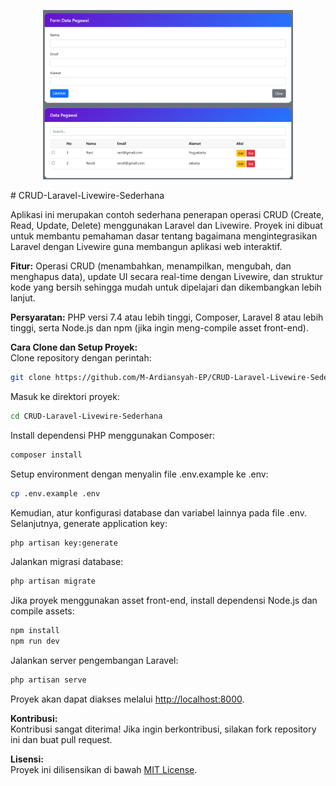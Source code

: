 <p align="center">
  <img src="/resources/asset/dashboard.png" width="400" alt="Halaman Depan">
</p>
# CRUD-Laravel-Livewire-Sederhana

Aplikasi ini merupakan contoh sederhana penerapan operasi CRUD (Create, Read, Update, Delete) menggunakan Laravel dan Livewire. Proyek ini dibuat untuk membantu pemahaman dasar tentang bagaimana mengintegrasikan Laravel dengan Livewire guna membangun aplikasi web interaktif.

**Fitur:** Operasi CRUD (menambahkan, menampilkan, mengubah, dan menghapus data), update UI secara real-time dengan Livewire, dan struktur kode yang bersih sehingga mudah untuk dipelajari dan dikembangkan lebih lanjut.

**Persyaratan:** PHP versi 7.4 atau lebih tinggi, Composer, Laravel 8 atau lebih tinggi, serta Node.js dan npm (jika ingin meng-compile asset front-end).

**Cara Clone dan Setup Proyek:**  
Clone repository dengan perintah:  
```bash
git clone https://github.com/M-Ardiansyah-EP/CRUD-Laravel-Livewire-Sederhana.git
```
Masuk ke direktori proyek:  
```bash
cd CRUD-Laravel-Livewire-Sederhana
```  
Install dependensi PHP menggunakan Composer:  
```bash
composer install
```  
Setup environment dengan menyalin file .env.example ke .env:  
```bash
cp .env.example .env
```  
Kemudian, atur konfigurasi database dan variabel lainnya pada file .env. Selanjutnya, generate application key:  
```bash
php artisan key:generate
```  
Jalankan migrasi database:  
```bash
php artisan migrate
```  
Jika proyek menggunakan asset front-end, install dependensi Node.js dan compile assets:  
```bash
npm install
npm run dev
```  
Jalankan server pengembangan Laravel:  
```bash
php artisan serve
```  
Proyek akan dapat diakses melalui [http://localhost:8000](http://localhost:8000).

**Kontribusi:**  
Kontribusi sangat diterima! Jika ingin berkontribusi, silakan fork repository ini dan buat pull request.

**Lisensi:**  
Proyek ini dilisensikan di bawah [MIT License](https://opensource.org/licenses/MIT).
```
